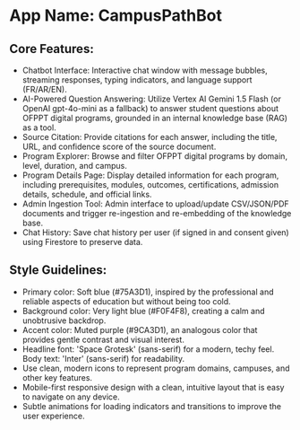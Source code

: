 # **App Name**: CampusPathBot

## Core Features:

- Chatbot Interface: Interactive chat window with message bubbles, streaming responses, typing indicators, and language support (FR/AR/EN).
- AI-Powered Question Answering: Utilize Vertex AI Gemini 1.5 Flash (or OpenAI gpt-4o-mini as a fallback) to answer student questions about OFPPT digital programs, grounded in an internal knowledge base (RAG) as a tool.
- Source Citation: Provide citations for each answer, including the title, URL, and confidence score of the source document.
- Program Explorer: Browse and filter OFPPT digital programs by domain, level, duration, and campus.
- Program Details Page: Display detailed information for each program, including prerequisites, modules, outcomes, certifications, admission details, schedule, and official links.
- Admin Ingestion Tool: Admin interface to upload/update CSV/JSON/PDF documents and trigger re-ingestion and re-embedding of the knowledge base.
- Chat History: Save chat history per user (if signed in and consent given) using Firestore to preserve data.

## Style Guidelines:

- Primary color: Soft blue (#75A3D1), inspired by the professional and reliable aspects of education but without being too cold.
- Background color: Very light blue (#F0F4F8), creating a calm and unobtrusive backdrop.
- Accent color: Muted purple (#9CA3D1), an analogous color that provides gentle contrast and visual interest.
- Headline font: 'Space Grotesk' (sans-serif) for a modern, techy feel. Body text: 'Inter' (sans-serif) for readability.
- Use clean, modern icons to represent program domains, campuses, and other key features.
- Mobile-first responsive design with a clean, intuitive layout that is easy to navigate on any device.
- Subtle animations for loading indicators and transitions to improve the user experience.